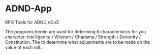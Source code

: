# ADND-App
RPG Tools for ADND v2.xE

The programs herein are used for determing 6 characteristics for you character: Intelligence / Wisdom / Charisma / Strength / Dexterity / Constitution. The to determine what adjustments are to be made on the value of each roll...
